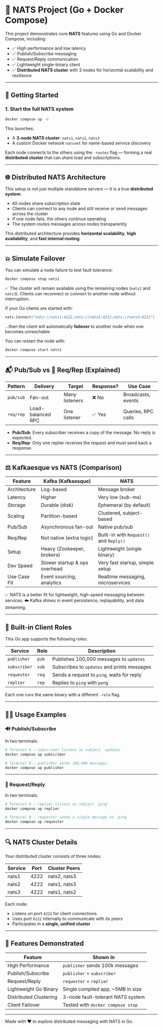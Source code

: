  
# 🚀 NATS Project (Go + Docker Compose)

This project demonstrates core **NATS** features using Go and Docker Compose, including:

- ✅ High performance and low latency
- ✅ Publish/Subscribe messaging
- ✅ Request/Reply communication
- ✅ Lightweight single-binary client
- ✅ **Distributed NATS cluster** with 3 nodes for horizontal scalability and resilience

---

## 🚦 Getting Started

### 1. Start the full NATS system

```bash
docker compose up -d
````

This launches:

* A **3-node NATS cluster**: `nats1`, `nats2`, `nats3`
* A custom Docker network `natsnet` for name-based service discovery

Each node connects to the others using the `-routes` flag — forming a real **distributed cluster** that can share load and subscriptions.

---

## 🌐 Distributed NATS Architecture

This setup is not just multiple standalone servers — it is a true **distributed system**:

* All nodes share subscription state
* Clients can connect to any node and still receive or send messages across the cluster
* If one node fails, the others continue operating
* The system routes messages across nodes transparently

This distributed architecture provides **horizontal scalability**, **high availability**, and **fast internal routing**.

---

## 💥 Simulate Failover

You can simulate a node failure to test fault tolerance:

```bash
docker compose stop nats1
```

✅ The cluster will remain available using the remaining nodes (`nats2` and `nats3`).
Clients can reconnect or connect to another node without interruption.

If your Go clients are started with:

```go
nats.Connect("nats://nats1:4222,nats://nats2:4222,nats://nats3:4222")
```

...then the client will automatically **failover** to another node when one becomes unreachable.

You can restart the node with:

```bash
docker compose start nats1
```

---

## 📬 Pub/Sub vs 🔁 Req/Rep (Explained)

| Pattern   | Delivery          | Target         | Response? | Use Case           |
| --------- | ----------------- | -------------- | --------- | ------------------ |
| `pub/sub` | Fan-out           | Many listeners | ❌ No      | Broadcasts, events |
| `req/rep` | Load-balanced RPC | One listener   | ✅ Yes     | Queries, RPC calls |

* **Pub/Sub**: Every subscriber receives a copy of the message. No reply is expected.
* **Req/Rep**: Only one replier receives the request and must send back a response.

---

## ⚖️ Kafkaesque vs NATS (Comparison)

| Feature      | Kafka (Kafkaesque)            | NATS                                    |
| ------------ | ----------------------------- | --------------------------------------- |
| Architecture | Log-based                     | Message broker                          |
| Latency      | Higher                        | Very low (sub-ms)                       |
| Storage      | Durable (disk)                | Ephemeral (by default)                  |
| Scaling      | Partition-based               | Clustered, subject-based                |
| Pub/Sub      | Asynchronous fan-out          | Native pub/sub                          |
| Req/Rep      | Not native (extra logic)      | Built-in with `Request()` and `Reply()` |
| Setup        | Heavy (Zookeeper, brokers)    | Lightweight (single binary)             |
| Dev Speed    | Slower startup & ops overhead | Very fast startup, simple setup         |
| Use Case Fit | Event sourcing, analytics     | Realtime messaging, microservices       |

✅ NATS is a better fit for lightweight, high-speed messaging between services.
☁️ Kafka shines in event persistence, replayability, and data streaming.

---

## 🧪 Built-in Client Roles

This Go app supports the following roles:

| Service      | Role  | Description                                 |
| ------------ | ----- | ------------------------------------------- |
| `publisher`  | `pub` | Publishes 100,000 messages to `updates`     |
| `subscriber` | `sub` | Subscribes to `updates` and prints messages |
| `requester`  | `req` | Sends a request to `ping`, waits for reply  |
| `replier`    | `rep` | Replies to `ping` with `pong`               |

Each one runs the same binary with a different `-role` flag.

---

## 🧑‍🔬 Usage Examples

### 🔊 Publish/Subscribe

In two terminals:

```bash
# Terminal A — subscriber listens on subject `updates`
docker compose up subscriber

# Terminal B — publisher sends 100,000 messages
docker compose up publisher
```

---

### 🔁 Request/Reply

In two terminals:

```bash
# Terminal A — replier listens on subject `ping`
docker compose up replier

# Terminal B — requester sends a single message to `ping`
docker compose up requester
```

---

## 🔍 NATS Cluster Details

Your distributed cluster consists of three nodes:

| Service | Port | Cluster Peers |
| ------- | ---- | ------------- |
| nats1   | 4222 | nats2, nats3  |
| nats2   | 4222 | nats1, nats3  |
| nats3   | 4222 | nats1, nats2  |

Each node:

* Listens on port `4222` for client connections
* Uses port `6222` internally to communicate with its peers
* Participates in a **single, unified cluster**

---

## 🧠 Features Demonstrated

| Feature                | Shown In                           |
| ---------------------- | ---------------------------------- |
| High Performance       | `publisher` sends 100k messages    |
| Publish/Subscribe      | `publisher` + `subscriber`         |
| Request/Reply          | `requester` + `replier`            |
| Lightweight Go Binary  | Single compiled app, \~5MB in size |
| Distributed Clustering | 3-node fault-tolerant NATS system  |
| Client Failover        | Tested with `docker compose stop`  |

---

Made with ❤️ to explore distributed messaging with NATS in Go.
